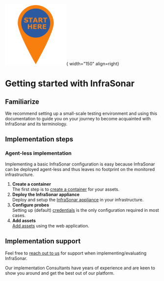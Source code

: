 ![Start here](../images/introduction_starthere.png){ width="150" align=right}

# Getting started with InfraSonar

## Familiarize

We recommend setting up a small-scale testing environment and using this documentation to guide you on your journey to become acquainted with InfraSonar and its terminology.

## Implementation steps

### Agent-less implementation

Implementing a basic InfraSonar configuration is easy because InfraSonar can be deployed agent-less and thus leaves no footprint on the monitored infrastructure.

1. **Create a container**<br>
   The first step is to [create a container](../application/container.md#setup-a-new-container) for your assets.
2. **Deploy the InfraSonar appliance**<br>
   Deploy and setup the [InfraSonar appliance](../collectors/probes/appliance/index.md) in your infrastructure.
3. **Configure probes**<br>
   Setting up (default) [credentials](../collectors/probes/appliance/credentials.md) is the only configuration required in most cases. 
4. **Add assets**<br>
   [Add assets](../application/assets.md) using the web application.

## Implementation support

Feel free to [reach out to us](support.md) for support when implementing/evaluating InfraSonar.

Our implementation Consultants have years of experience and are keen to show you around and get the best out of our platform.